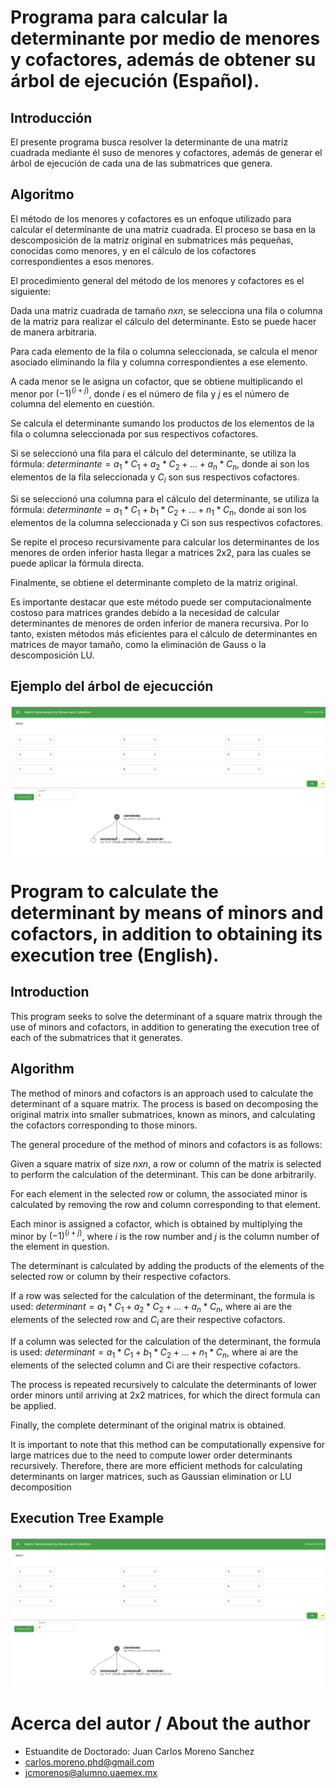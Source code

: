 # Programa para calcular la determinante por medio de menores y cofactores, además de obtener su árbol de ejecución (Español).

## Introducción

El presente programa busca resolver la determinante de una matriz cuadrada mediante él suso de menores y cofactores, además de generar el árbol de ejecución de cada una de las submatrices que genera.

## Algoritmo 
El método de los menores y cofactores es un enfoque utilizado para calcular el determinante de una matriz cuadrada. El proceso se basa en la descomposición de la matriz original en submatrices más pequeñas, conocidas como menores, y en el cálculo de los cofactores correspondientes a esos menores.

El procedimiento general del método de los menores y cofactores es el siguiente:

Dada una matriz cuadrada de tamaño $n x n$, se selecciona una fila o columna de la matriz para realizar el cálculo del determinante. Esto se puede hacer de manera arbitraria.

Para cada elemento de la fila o columna seleccionada, se calcula el menor asociado eliminando la fila y columna correspondientes a ese elemento.

A cada menor se le asigna un cofactor, que se obtiene multiplicando el menor por $(-1)^(i + j)$, donde $i$ es el número de fila y $j$ es el número de columna del elemento en cuestión.

Se calcula el determinante sumando los productos de los elementos de la fila o columna seleccionada por sus respectivos cofactores.

Si se seleccionó una fila para el cálculo del determinante, se utiliza la fórmula:
 ${determinante} = a_1 * C_1 + a_2 * C_2 + ... + a_n * C_n$,
donde ai son los elementos de la fila seleccionada y $C_i$ son sus respectivos cofactores.

Si se seleccionó una columna para el cálculo del determinante, se utiliza la fórmula:
${determinante} = a_1 * C_1 + b_1 * C_2 + ... + n_1 * C_n$,
donde ai son los elementos de la columna seleccionada y Ci son sus respectivos cofactores.

Se repite el proceso recursivamente para calcular los determinantes de los menores de orden inferior hasta llegar a matrices 2x2, para las cuales se puede aplicar la fórmula directa.

Finalmente, se obtiene el determinante completo de la matriz original.

Es importante destacar que este método puede ser computacionalmente costoso para matrices grandes debido a la necesidad de calcular determinantes de menores de orden inferior de manera recursiva. Por lo tanto, existen métodos más eficientes para el cálculo de determinantes en matrices de mayor tamaño, como la eliminación de Gauss o la descomposición LU.

## Ejemplo del árbol de ejecucción
![Ejemplo arbol de ejecución](assert/menoresYCofactores.png)


# Program to calculate the determinant by means of minors and cofactors, in addition to obtaining its execution tree (English).

## Introduction

This program seeks to solve the determinant of a square matrix through the use of minors and cofactors, in addition to generating the execution tree of each of the submatrices that it generates.

## Algorithm
The method of minors and cofactors is an approach used to calculate the determinant of a square matrix. The process is based on decomposing the original matrix into smaller submatrices, known as minors, and calculating the cofactors corresponding to those minors.

The general procedure of the method of minors and cofactors is as follows:

Given a square matrix of size $n x n$, a row or column of the matrix is selected to perform the calculation of the determinant. This can be done arbitrarily.

For each element in the selected row or column, the associated minor is calculated by removing the row and column corresponding to that element.

Each minor is assigned a cofactor, which is obtained by multiplying the minor by $(-1)^(i + j)$, where $i$ is the row number and $j$ is the column number of the element in question.

The determinant is calculated by adding the products of the elements of the selected row or column by their respective cofactors.

If a row was selected for the calculation of the determinant, the formula is used:
  ${determinant} = a_1 * C_1 + a_2 * C_2 + ... + a_n * C_n$,
where ai are the elements of the selected row and $C_i$ are their respective cofactors.

If a column was selected for the calculation of the determinant, the formula is used:
${determinant} = a_1 * C_1 + b_1 * C_2 + ... + n_1 * C_n$,
where ai are the elements of the selected column and Ci are their respective cofactors.

The process is repeated recursively to calculate the determinants of lower order minors until arriving at 2x2 matrices, for which the direct formula can be applied.

Finally, the complete determinant of the original matrix is obtained.

It is important to note that this method can be computationally expensive for large matrices due to the need to compute lower order determinants recursively. Therefore, there are more efficient methods for calculating determinants on larger matrices, such as Gaussian elimination or LU decomposition


## Execution Tree Example
![Execution Tree Example](assert/menoresYCofactores.png)



# Acerca del autor / About the author

* Estuandite de Doctorado: Juan Carlos Moreno Sanchez 
* carlos.moreno.phd@gmail.com
* jcmorenos@alumno.uaemex.mx